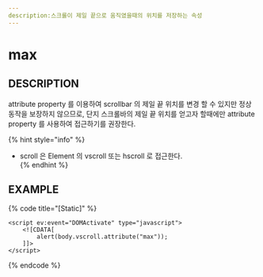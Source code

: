```yaml
---
description:스크롤이 제일 끝으로 움직였을때의 위치를 저장하는 속성 
---
```


# max

## DESCRIPTION

attribute property 를 이용하여 scrollbar 의 제일 끝 위치를 변경 할 수 있지만 정상동작을 보장하지 않으므로, 단지 스크롤바의 제일 끝 위치를 얻고자 할때에만 
attribute property 를 사용하여 접근하기를 권장한다.

{% hint style="info" %}
* scroll 은 Element 의 vscroll 또는 hscroll 로 접근한다.   
{% endhint %}

## EXAMPLE

{% code title="\[Static\]" %}
```markup
<script ev:event="DOMActivate" type="javascript">
    <![CDATA[
        alert(body.vscroll.attribute("max"));
    ]]>
</script> 
```
{% endcode %}